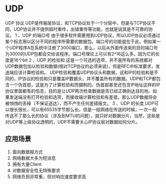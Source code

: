 # UDP

UDP 协议
UDP是传输层协议，和TCP协议处于一个分层中，但是与TCP协议不同，UDP协议并不提供超时重传，出错重传等功能，也就是说其是不可靠的协议。
1 、UDP 的端口号
由于很多软件需要用到UDP协议，所以UDP协议必须通过某个标志用以区分不同的程序所需要的数据包。端口号的功能就在于此，例如某一个UDP程序A在系统中注册了3000端口，那么，以后从外面传进来的目的端口号为3000的UDP包都会交给该程序。端口号理论上可以有2^16这么多。因为它的长度是16个bit
2 、UDP 的检验和
这是一个可选的选项，并不是所有的系统都对UDP数据包加以检验和数据(相对TCP协议的必须来说)，但是RFC中标准要求，发送端应该计算检验和。
UDP检验和覆盖UDP协议头和数据，这和IP的检验和是不同的，IP协议的检验和只是覆盖IP数据头，并不覆盖所有的数据。UDP和TCP都包含一个伪首部，这是为了计算检验和而摄制的。伪首部甚至还包含IP地址这样的IP协议里面都有的信息，目的是让UDP两次检查数据是否已经正确到达目的地。如果发送端没有打开检验和选项，而接收端计算检验和有差错，那么UDP数据将会被悄悄的丢掉（不保证送达），而不产生任何差错报文。
3 、UDP 的长度
UDP可以很长很长，可以有65535字节那么长。但是一般网络在传送的时候，一次一般传送不了那么长的协议（涉及到MTU的问题），就只好对数据分片，当然，这些是对UDP等上级协议透明的，UDP不需要关心IP协议层对数据如何分片。

## 应用场景

1. 面向数据报方式
2. 网络数据大多为短消息
3. 拥有大量Client
4. 对数据安全性无特殊要求
5. 网络负担非常重，但对响应速度要求高